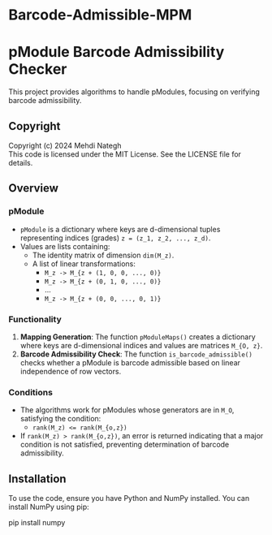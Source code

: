 # Barcode-Admissible-MPM
# pModule Barcode Admissibility Checker

This project provides algorithms to handle pModules, focusing on verifying barcode admissibility.

## Copyright

Copyright (c) 2024 Mehdi Nategh  
This code is licensed under the MIT License. See the LICENSE file for details.

## Overview

### pModule
- `pModule` is a dictionary where keys are d-dimensional tuples representing indices (grades) `z = (z_1, z_2, ..., z_d)`. 
- Values are lists containing:
  - The identity matrix of dimension `dim(M_z)`.
  - A list of linear transformations:
    - `M_z -> M_{z + (1, 0, 0, ..., 0)}`
    - `M_z -> M_{z + (0, 1, 0, ..., 0)}`
    - ...
    - `M_z -> M_{z + (0, 0, ..., 0, 1)}`

### Functionality
1. **Mapping Generation**: The function `pModuleMaps()` creates a dictionary where keys are d-dimensional indices and values are matrices `M_{O, z}`.
2. **Barcode Admissibility Check**: The function `is_barcode_admissible()` checks whether a pModule is barcode admissible based on linear independence of row vectors.

### Conditions
- The algorithms work for pModules whose generators are in `M_O`, satisfying the condition:
  - `rank(M_z) <= rank(M_{o,z})`
- If `rank(M_z) > rank(M_{o,z})`, an error is returned indicating that a major condition is not satisfied, preventing determination of barcode admissibility.

## Installation

To use the code, ensure you have Python and NumPy installed. You can install NumPy using pip:

pip install numpy
